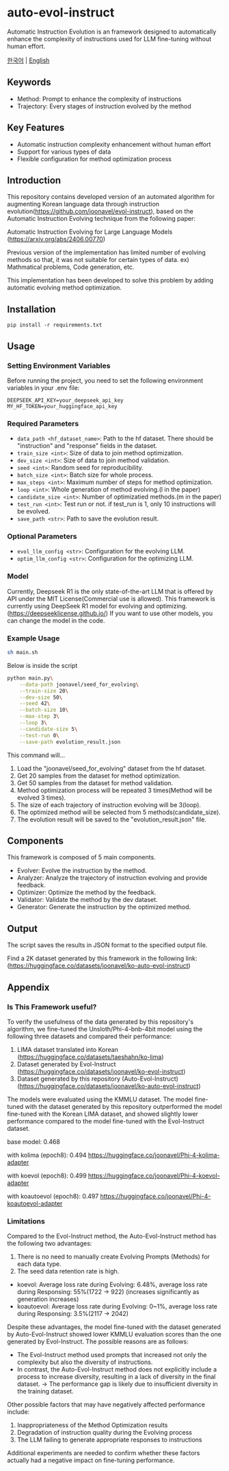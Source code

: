 # auto-evol-instruct
Automatic Instruction Evolution is an framework designed to automatically enhance the complexity of instructions used for LLM fine-tuning without human effort.

[한국어](./README.ko.md) | [English](./README.md)

## Keywords
- Method: Prompt to enhance the complexity of instructions
- Trajectory: Every stages of instruction evolved by the method

## Key Features
- Automatic instruction complexity enhancement without human effort
- Support for various types of data
- Flexible configuration for method optimization process

## Introduction
This repository contains developed version of an automated algorithm for augmenting Korean language data through instruction evolution(https://github.com/joonavel/evol-instruct), based on the Automatic Instruction Evolving technique from the following paper:

Automatic Instruction Evolving for Large Language Models
(https://arxiv.org/abs/2406.00770)

Previous version of the implementation has limited number of evolving methods so that, it was not suitable for certain types of data. ex) Mathmatical problems, Code generation, etc.

This implementation has been developed to solve this problem by adding automatic evolving method optimization.

## Installation
```
pip install -r requirements.txt
```

## Usage

### Setting Environment Variables
Before running the project, you need to set the following environment variables in your .env file:
```
DEEPSEEK_API_KEY=your_deepseek_api_key
MY_HF_TOKEN=your_huggingface_api_key
```

### Required Parameters
- ```data_path <hf_dataset_name>```: Path to the hf dataset. There should be "instruction" and "response" fields in the dataset.
- ```train_size <int>```: Size of data to join method optimization.
- ```dev_size <int>```: Size of data to join method validation.
- ```seed <int>```: Random seed for reproducibility.
- ```batch_size <int>```: Batch size for whole process.
- ```max_steps <int>```: Maximum number of steps for method optimization.
- ```loop <int>```: Whole generation of method evolving.(l in the paper)
- ```candidate_size <int>```: Number of optimizatied methods.(m in the paper)
- ```test_run <int>```: Test run or not. if test_run is 1, only 10 instructions will be evolved.
- ```save_path <str>```: Path to save the evolution result.

### Optional Parameters
- ```evol_llm_config <str>```: Configuration for the evolving LLM.
- ```optim_llm_config <str>```: Configuration for the optimizing LLM.

### Model
Currently, Deepseek R1 is the only state-of-the-art LLM that is offered by API under the MIT License(Commercial use is allowed).
This framework is currently using DeepSeek R1 model for evolving and optimizing.
(https://deepseeklicense.github.io/)
If you want to use other models, you can change the model in the code.

### Example Usage
```bash
sh main.sh
```
Below is inside the script
```bash
python main.py\
    --data-path joonavel/seed_for_evolving\
    --train-size 20\
    --dev-size 50\
    --seed 42\
    --batch-size 10\
    --max-step 3\
    --loop 3\
    --candidate-size 5\
    --test-run 0\
    --save-path evolution_result.json
```
This command will...
1. Load the "joonavel/seed_for_evolving" dataset from the hf dataset.
2. Get 20 samples from the dataset for method optimization.
3. Get 50 samples from the dataset for method validation.
4. Method optimization process will be repeated 3 times(Method will be evolved 3 times).
5. The size of each trajectory of instruction evolving will be 3(loop).
6. The optimized method will be selected from 5 methods(candidate_size).
7. The evolution result will be saved to the "evolution_result.json" file.

## Components
This framework is composed of 5 main components.
- Evolver: Evolve the instruction by the method.
- Analyzer: Analyze the trajectory of instruction evolving and provide feedback.
- Optimizer: Optimize the method by the feedback.
- Validator: Validate the method by the dev dataset.
- Generator: Generate the instruction by the optimized method.

## Output
The script saves the results in JSON format to the specified output file.

Find a 2K dataset generated by this framework in the following link:
(https://huggingface.co/datasets/joonavel/ko-auto-evol-instruct)

## Appendix

### Is This Framework useful?
To verify the usefulness of the data generated by this repository's algorithm, we fine-tuned the Unsloth/Phi-4-bnb-4bit model using the following three datasets and compared their performance:

1. LIMA dataset translated into Korean (https://huggingface.co/datasets/taeshahn/ko-lima)
2. Dataset generated by Evol-Instruct (https://huggingface.co/datasets/joonavel/ko-evol-instruct)
3. Dataset generated by this repository (Auto-Evol-Instruct) (https://huggingface.co/datasets/joonavel/ko-auto-evol-instruct)

The models were evaluated using the KMMLU dataset. The model fine-tuned with the dataset generated by this repository outperformed the model fine-tuned with the Korean LIMA dataset, and showed slightly lower performance compared to the model fine-tuned with the Evol-Instruct dataset.

base model: 0.468

with kolima (epoch8): 0.494 https://huggingface.co/joonavel/Phi-4-kolima-adapter

with koevol (epoch8): 0.499 https://huggingface.co/joonavel/Phi-4-koevol-adapter

with koautoevol (epoch8): 0.497 https://huggingface.co/joonavel/Phi-4-koautoevol-adapter

### Limitations
Compared to the Evol-Instruct method, the Auto-Evol-Instruct method has the following two advantages:
1. There is no need to manually create Evolving Prompts (Methods) for each data type.
2. The seed data retention rate is high.
- koevol: Average loss rate during Evolving: 6.48%, average loss rate during Responsing: 55%(1722 -> 922) (increases significantly as generation increases)
- koautoevol: Average loss rate during Evolving: 0~1%, average loss rate during Responsing: 3.5%(2117 -> 2042)

Despite these advantages, the model fine-tuned with the dataset generated by Auto-Evol-Instruct showed lower KMMLU evaluation scores than the one generated by Evol-Instruct. The possible reasons are as follows:
- The Evol-Instruct method used prompts that increased not only the complexity but also the diversity of instructions.
- In contrast, the Auto-Evol-Instruct method does not explicitly include a process to increase diversity, resulting in a lack of diversity in the final dataset.
-> The performance gap is likely due to insufficient diversity in the training dataset.

Other possible factors that may have negatively affected performance include:
1. Inappropriateness of the Method Optimization results
2. Degradation of instruction quality during the Evolving process
3. The LLM failing to generate appropriate responses to instructions

Additional experiments are needed to confirm whether these factors actually had a negative impact on fine-tuning performance.